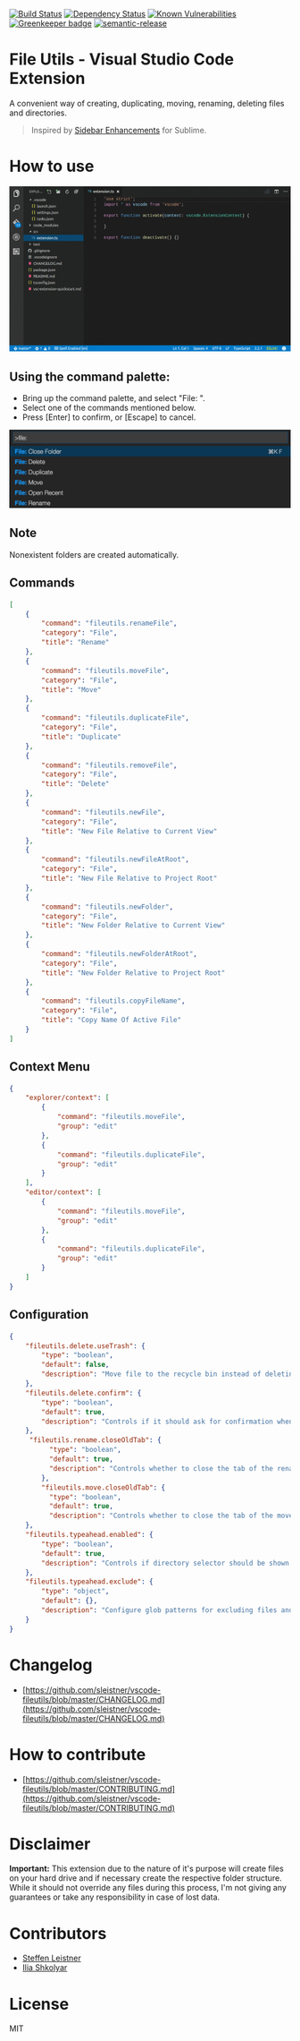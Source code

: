 [![Build Status](https://travis-ci.org/sleistner/vscode-fileutils.svg?branch=master)](https://travis-ci.org/sleistner/vscode-fileutils)
[![Dependency Status](https://david-dm.org/sleistner/vscode-fileutils.svg)](https://david-dm.org/sleistner/vscode-fileutils)
[![Known Vulnerabilities](https://snyk.io/test/github/sleistner/vscode-fileutils/badge.svg)](https://snyk.io/test/github/sleistner/vscode-fileutils) [![Greenkeeper badge](https://badges.greenkeeper.io/sleistner/vscode-fileutils.svg)](https://greenkeeper.io/)
[![semantic-release](https://img.shields.io/badge/%20%20%F0%9F%93%A6%F0%9F%9A%80-semantic--release-e10079.svg)](https://github.com/semantic-release/semantic-release)

# File Utils - Visual Studio Code Extension

A convenient way of creating, duplicating, moving, renaming, deleting files and directories.

> Inspired by [Sidebar Enhancements](https://github.com/titoBouzout/SideBarEnhancements) for Sublime.


# How to use

![demo](images/demo.gif)

## Using the command palette:

* Bring up the command palette, and select "File: ".
* Select one of the commands mentioned below.
* Press [Enter] to confirm, or [Escape] to cancel.

![howto](images/howto.png)

## Note

Nonexistent folders are created automatically.


## Commands

```json
[
    {
        "command": "fileutils.renameFile",
        "category": "File",
        "title": "Rename"
    },
    {
        "command": "fileutils.moveFile",
        "category": "File",
        "title": "Move"
    },
    {
        "command": "fileutils.duplicateFile",
        "category": "File",
        "title": "Duplicate"
    },
    {
        "command": "fileutils.removeFile",
        "category": "File",
        "title": "Delete"
    },
    {
        "command": "fileutils.newFile",
        "category": "File",
        "title": "New File Relative to Current View"
    },
    {
        "command": "fileutils.newFileAtRoot",
        "category": "File",
        "title": "New File Relative to Project Root"
    },
    {
        "command": "fileutils.newFolder",
        "category": "File",
        "title": "New Folder Relative to Current View"
    },
    {
        "command": "fileutils.newFolderAtRoot",
        "category": "File",
        "title": "New Folder Relative to Project Root"
    },
    {
        "command": "fileutils.copyFileName",
        "category": "File",
        "title": "Copy Name Of Active File"
    }
]
```

## Context Menu

```json
{
    "explorer/context": [
        {
            "command": "fileutils.moveFile",
            "group": "edit"
        },
        {
            "command": "fileutils.duplicateFile",
            "group": "edit"
        }
    ],
    "editor/context": [
        {
            "command": "fileutils.moveFile",
            "group": "edit"
        },
        {
            "command": "fileutils.duplicateFile",
            "group": "edit"
        }
    ]
}
```

## Configuration

```json
{
    "fileutils.delete.useTrash": {
        "type": "boolean",
        "default": false,
        "description": "Move file to the recycle bin instead of deleting it permanently."
    },
    "fileutils.delete.confirm": {
        "type": "boolean",
        "default": true,
        "description": "Controls if it should ask for confirmation when deleting a file."
    },
     "fileutils.rename.closeOldTab": {
          "type": "boolean",
          "default": true,
          "description": "Controls whether to close the tab of the renamed file (Will work only if 'Close On File Delete' setting is disabled)"
        },
        "fileutils.move.closeOldTab": {
          "type": "boolean",
          "default": true,
          "description": "Controls whether to close the tab of the moved file (Will work only if 'Close On File Delete' setting is disabled)"
    },
    "fileutils.typeahead.enabled": {
        "type": "boolean",
        "default": true,
        "description": "Controls if directory selector should be shown."
    },
    "fileutils.typeahead.exclude": {
        "type": "object",
        "default": {},
        "description": "Configure glob patterns for excluding files and folders."
    }
}
```

# Changelog

- [https://github.com/sleistner/vscode-fileutils/blob/master/CHANGELOG.md](https://github.com/sleistner/vscode-fileutils/blob/master/CHANGELOG.md)

# How to contribute

- [https://github.com/sleistner/vscode-fileutils/blob/master/CONTRIBUTING.md](https://github.com/sleistner/vscode-fileutils/blob/master/CONTRIBUTING.md)

# Disclaimer

**Important:** This extension due to the nature of it's purpose will create
files on your hard drive and if necessary create the respective folder structure.
While it should not override any files during this process, I'm not giving any guarantees
or take any responsibility in case of lost data.

# Contributors

* [Steffen Leistner](https://github.com/sleistner)
* [Ilia Shkolyar](https://github.com/iliashkolyar)

# License

MIT
